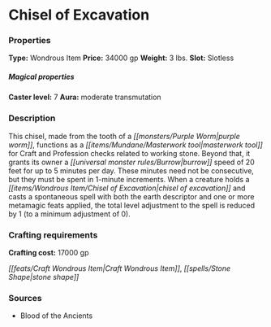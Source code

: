 ﻿---
Title: "Chisel of Excavation"
Type: "Wondrous Item"
Price: "34000 gp"
Weight: "3 lbs."
Slot: "Slotless"
Caster level: "7"
Aura: "moderate transmutation"
Description: |
  "This chisel, made from the tooth of a purple worm, functions as a masterwork tool for Craft and Profession checks related to working stone. Beyond that, it grants its owner a burrow speed of 20 feet for up to 5 minutes per day. These minutes need not be consecutive, but they must be spent in 1-minute increments. When a creature holds a _chisel of excavation_ and casts a spontaneous spell with both the earth descriptor and one or more metamagic feats applied, the total level adjustment to the spell is reduced by 1 (to a minimum adjustment of 0)."
Crafting cost: "17000 gp"
Sources: "['Blood of the Ancients']"
---

# Chisel of Excavation

### Properties

**Type:** Wondrous Item **Price:** 34000 gp **Weight:** 3 lbs. **Slot:** Slotless

##### Magical properties

**Caster level:** 7 **Aura:** moderate transmutation

### Description

This chisel, made from the tooth of a _[[monsters/Purple Worm|purple worm]]_, functions as a _[[items/Mundane/Masterwork tool|masterwork tool]]_ for Craft and Profession checks related to working stone. Beyond that, it grants its owner a _[[universal monster rules/Burrow|burrow]]_ speed of 20 feet for up to 5 minutes per day. These minutes need not be consecutive, but they must be spent in 1-minute increments. When a creature holds a _[[items/Wondrous Item/Chisel of Excavation|chisel of excavation]]_ and casts a spontaneous spell with both the earth descriptor and one or more metamagic feats applied, the total level adjustment to the spell is reduced by 1 (to a minimum adjustment of 0).

### Crafting requirements

**Crafting cost:** 17000 gp

_[[feats/Craft Wondrous Item|Craft Wondrous Item]]_, _[[spells/Stone Shape|stone shape]]_

### Sources

* Blood of the Ancients